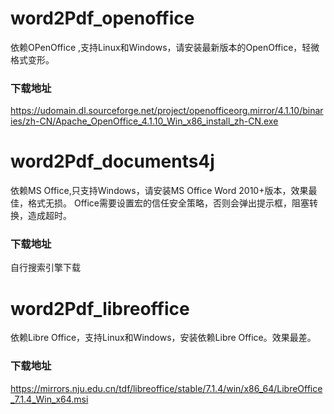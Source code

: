 # word2Pdf_openoffice
依赖OPenOffice ,支持Linux和Windows，请安装最新版本的OpenOffice，轻微格式变形。
### 下载地址
https://udomain.dl.sourceforge.net/project/openofficeorg.mirror/4.1.10/binaries/zh-CN/Apache_OpenOffice_4.1.10_Win_x86_install_zh-CN.exe

# word2Pdf_documents4j
依赖MS Office,只支持Windows，请安装MS Office Word 2010+版本，效果最佳，格式无损。
Office需要设置宏的信任安全策略，否则会弹出提示框，阻塞转换，造成超时。
### 下载地址
自行搜索引擎下载

# word2Pdf_libreoffice
依赖Libre Office，支持Linux和Windows，安装依赖Libre Office。效果最差。
### 下载地址
https://mirrors.nju.edu.cn/tdf/libreoffice/stable/7.1.4/win/x86_64/LibreOffice_7.1.4_Win_x64.msi